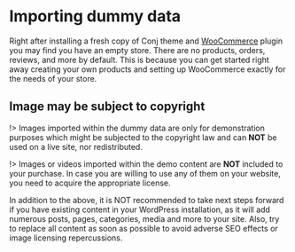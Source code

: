 # Importing dummy data 

Right after installing a fresh copy of Conj theme and [WooCommerce](https://wordpress.org/plugins/woocommerce/) plugin you may find you have an empty store. There are no products, orders, reviews, and more by default. This is because you can get started right away creating your own products and setting up WooCommerce exactly for the needs of your store.

## Image may be subject to copyright

!> Images imported within the dummy data are only for demonstration purposes which might be subjected to the copyright law and can **NOT** be used on a live site, nor redistributed.

!> Images or videos imported within the demo content are **NOT** included to your purchase. In case you are willing to use any of them on your website, you need to acquire the appropriate license.

In addition to the above, it is NOT recommended to take next steps forward if you have existing content in your WordPress installation, as it will add numerous posts, pages, categories, media and more to your site.
Also, try to replace all content as soon as possible to avoid adverse SEO effects or image licensing repercussions.
